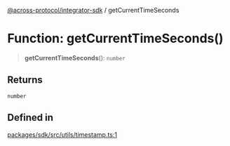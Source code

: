 [@across-protocol/integrator-sdk](../README.md) / getCurrentTimeSeconds

# Function: getCurrentTimeSeconds()

> **getCurrentTimeSeconds**(): `number`

## Returns

`number`

## Defined in

[packages/sdk/src/utils/timestamp.ts:1](https://github.com/across-protocol/toolkit/blob/fa61c35c7597804e093096de254dbc326f096003/packages/sdk/src/utils/timestamp.ts#L1)
